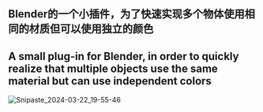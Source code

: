 ## Blender的一个小插件，为了快速实现多个物体使用相同的材质但可以使用独立的颜色
## A small plug-in for Blender, in order to quickly realize that multiple objects use the same material but can use independent colors
![Snipaste_2024-03-22_19-55-46](https://github.com/chenpaner/Material-by-N-Colors/assets/107256886/d0b16ef9-6690-444a-b38b-51d6acc08080)
